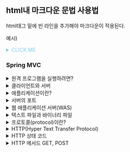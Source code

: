 ## html내 마크다운 문법 사용법

html태그 밑에 빈 라인을 추가해야 마크다운이 적용된다.

예시)

<details><summary style="color:skyblue">CLICK ME</summary>
<p>

#### yes, even hidden code blocks!

## hi

**강조**

- 1
- 2
- 3

```python
print("hello world!")
```
</p>
</details>

### Spring MVC
<details>
    </br>
    <summary>원격 프로그램을 실행하려면?</summary>
    <p>1. 프로그램 등록 (@Controller)</p>
    <p>2. URL과 프로그램을 연결 (@RequestMapping(""))</p>
</details>
<details>
    </br>
    <summary>클라이언트와 서버</summary>
    <p>클라이언트는 <b>서비스를 요청</b>하는 애플리케이션</p>
    <p>서버는 <b>서비스를 제공</b>하는 애플리케이션</p>
</details>
<details>
    </br>
    <summary>애플리케이션이란?</summary>
    <p>하드웨어와 소프트웨어를 응용해서 만든 프로그램</p>
</details>
<details>
    </br>
    <summary>서버의 포트</summary>
    <p>포트의 개념은 창구라고 생각하면 이해가 편했다. (예금창구, 대출창구 등등..)</p>
    <p>서버에 포트가 없다면 클라이언트에서 요청했을 때 어떤 서버가 받을지 모르게 된다.</p>
    <p>예를들어 이메일 서버, 파일 서버, 웹 서버가 있다고 가정하고 각 서버마다 포트가 있다고 생각하면</p>
    <p>특정 포트를 통해서 요청을 할 수 있다.</p>
</details>
<details>
    </br>
    <summary>웹 애플리케이션 서버(WAS)</summary>
    <p>웹 애플리케이션 서버(WAS)는 <b>웹 애플리케이션을 서비스하는 서버</b>이다.</p>
    <p>서버에 웹 애플리케이션을 깔아놓고 클라이언트(웹 브라우저)가 요청하면 동적으로 웹 페이지를 생성하여 실행 결과를 준다.</p>
    <p>장점은 클라이언트에 프로그램을 설치할 필요가 없다. (메모리를 아낄 수 있음)</p>
    <p>그리고 개인이 업데이트 할 필요가 없고 서버에서 업데이트를 하면 되기 때문에 편하다.</p>
</details>
<details>
    </br>
    <summary>텍스트 파일과 바이너리 파일</summary>
    <p>텍스트 파일은 <b>문자만 저장</b>되어 있는 파일이다.</p>
    <p>바이너리 파일은 <b>문자와 숫자가 저장</b>되어 있는 파일이다.</p>
    <p>파일을 구분하는 방법은 해당 파일을 메모장을 통해 열었을 때 읽을 수 있으면 텍스트, 그렇지 않으면 바이너리 파일이라고 생각하면 편하다.</p>
    <p>바이너리 파일의 장점은 따로 변환을 하지 않아도 돼서 빠르다. (데이터를 있는 그대로 읽고 쓸 수 있음)</p>
</details>
<details>
    </br>
    <summary>프로토콜(protocol)이란?</summary>
    <p>서로 간의 통신을 위한 약속,규칙이다.</p>
</details>
<details>
    </br>
    <summary>HTTP(Hyper Text Transfer Protocol)</summary>
    <p>하이퍼 텍스트를 주고 받기 위한 약속이다.</p>
    <p>단순하고 읽기 쉽다. (텍스트 기반의 프로토콜)</p>
    <p>상태를 유지하지 않는다.(클라이언트 정보를 저장하지 않음)</p>
    <p>확장 가능하다. (커스텀 헤더 추가 가능)</p>
    <p>HTTP 응답 header : 응답에 대한 설명</p>
    <p>HTTP 응답 body : 실제 내용</p>
</details>
<details>
    </br>
    <summary>HTTP 상태 코드</summary>
    <table>
      <tr>
        <th>상태코드</th>
        <th>의미</th>
      </tr>
      <tr>
        <td>1xx</td>
        <td>Informational</td>
      </tr>
      <tr>
        <td>2xx</td>
        <td>Success</td>
      </tr>
      <tr>
        <td>3xx</td>
        <td>Redirect</td>
      </tr>
      <tr>
        <td>4xx</td>
        <td>Client Error</td>
      </tr>
      <tr>
        <td>5xx</td>
        <td>Server Error</td>
      </tr>
    </table>
</details>
<details>
    </br>
    <summary>HTTP 메서드 GET, POST</summary>
    <table>
      <tr>
        <th>GET</th>
        <th>POST</th>
      </tr>
      <tr>
        <td>서버의 리소스를 가져오기 위해서 설계됨</td>
        <td>서버의 데이터를 올리기 위해서 설계됨</td>
      </tr>
      <tr>
        <td>QUERY STRING을 통해 데이터를 전달</td>
        <td>전송 데이터 크기의 제한이 없음</td>
      </tr>
      <tr>
        <td>URL에 데이터가 노출되어서 보안에 취약</td>
        <td>데이터를 요청 메시지의 body에 담아 전송</td>
      </tr>
      <tr>
        <td>데이터 공유에 유리</td>
        <td>보안에 유리, 데이터 공유에는 불리</td>
      </tr>
      <tr>
        <td>ex) 검색 엔진에서 검색 단어 전송에 이용</td>
        <td>ex) 게시판에 글쓰기, 로그인, 회원가입</td>
      </tr>
    </table>
</details>